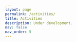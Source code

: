 ```yaml
---
layout: page
permalink: /activities/
title: Activities
description: Under development.
nav: false
nav_order: 5
---
```



